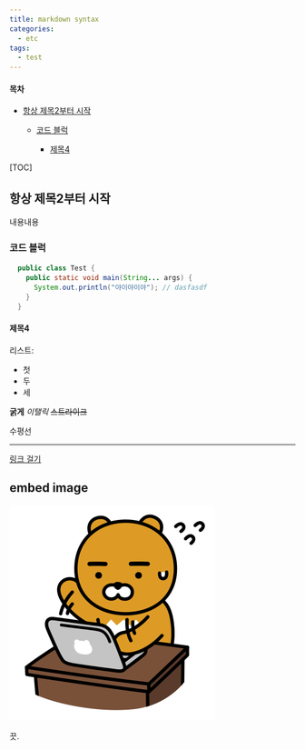 ```yaml
---
title: markdown syntax
categories:
  - etc
tags:
  - test
---
```


<h4>목차</h4><ul><li><a href="#항상-제목2부터-시작">항상 제목2부터 시작</a></li><ul><li><a href="#코드-블럭">코드 블럭</a></li><ul><li><a href="#제목4">제목4</a></li></ul></ul></ul>

[TOC]

## 항상 제목2부터 시작
내용내용

### 코드 블럭
```java
  public class Test {
    public static void main(String... args) {
      System.out.println("야이야이야"); // dasfasdf
    }
  }
```

#### 제목4

리스트:
- 첫
- 두
- 세

**굵게**
_이탤릭_
~~스트라이크~~

수평선 

---

[링크 걸기](#항상-H2부터-시작)

## embed image
~~![바쁜 라상무](/images/kakao-ryon-busy.png)~~

끗.
